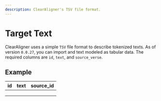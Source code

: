 ```yaml
---
description: ClearAligner's TSV file format.
---
```


# Target Text

ClearAligner uses a simple `TSV` file format to describe tokenized texts. As of version `0.0.27`, you can import and text modeled as tabular data. The required columns are `id`, `text`, and `source_verse`.

## Example

| id | text | source\_id |
| -- | ---- | ---------- |
|    |      |            |
|    |      |            |
|    |      |            |
